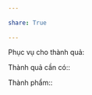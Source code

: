 ---  
share: True  
---  
Phục vụ cho thành quả:  
  
Thành quả cần có::   
  
Thành phẩm::  
